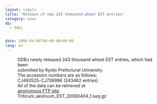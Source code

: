 ```yaml
---
layout: simple
title: 'Release of new 243 thousand wheat EST entries'
category: news
db:
  - ddbj


date: 2006-04-06T00:00:00+09:00
lang: en
---
```


<dd>DDBJ newly released 243 thousand wheat EST entries, which had been<br> submitted by Kyoto Prefectural University.<br> The accession numbers are as follows;
<dd>CJ493525-CJ736986 (243462 entries)
<dd>All of the data can be retrieved at<br> <a href="https://ddbj.nig.ac.jp/public/ddbj_database/mass/Triticum_aestivum_EST">anonymous FTP site</a>.
<dd>Triticum_aestivum_EST_20060404_1.seq.gz</dd>
</dd>
</dd>
</dd>

